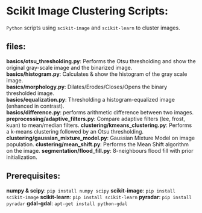 # Scikit Image Clustering Scripts:
`Python` scripts using `scikit-image` and `scikit-learn` to cluster images.

## files:
**basics/otsu_thresholding.py**: Performs the Otsu thresholding and show the original gray-scale image and the binarized image.  
**basics/histogram.py**: Calculates & show the histogram of the gray scale image.  
**basics/morphology.py**: Dilates/Erodes/Closes/Opens the binary thresholded image.  
**basics/equalization.py**: Thresholding a histogram-equalized image (enhanced in contrast).  
**basics/difference.py**: performs arithmetic difference between two images.
**preprocessing/adaptive_filters.py**: Compare adaptive filters (lee, frost, kuan) to mean/median filters.
**clustering/kmeans_clustering.py**: Performs a k-means clustering followed by an Otsu thresholding.
**clustering/gaussian_mixture_model.py**: Gaussian Mixture Model on image population.
**clustering/mean_shift.py**: Performs the Mean Shift algorithm on the image.
**segmentation/flood_fill.py**: 8-neighbours flood fill with prior initialization.

## Prerequisites:
**numpy & scipy**: `pip install numpy scipy`
**scikit-image**: `pip install scikit-image`
**scikit-learn**: `pip install scikit-learn`
**pyradar**: `pip install pyradar`
**gdal-gdal**: `apt-get install python-gdal`
